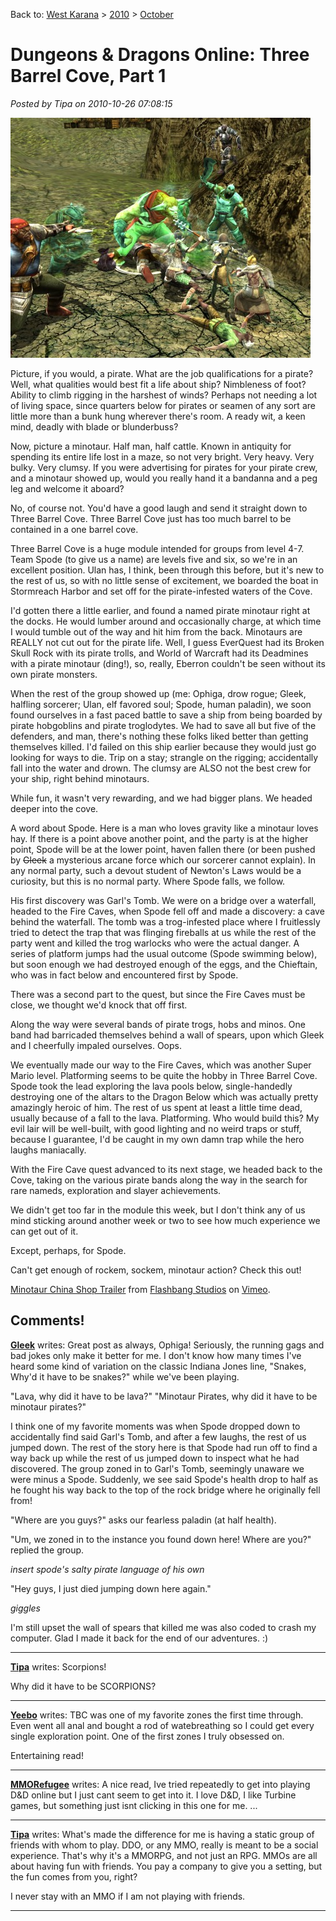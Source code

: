 Back to: [West Karana](/posts/westkarana.md) > [2010](/posts/2010/westkarana.md) > [October](./westkarana.md)
# Dungeons & Dragons Online: Three Barrel Cove, Part 1

*Posted by Tipa on 2010-10-26 07:08:15*

[![](../../../uploads/2010/10/dndclient-2010-10-25-00-39-44-80-480x384.jpg "Pirate Minotaurs?")](../../../uploads/2010/10/dndclient-2010-10-25-00-39-44-80.jpg)

Picture, if you would, a pirate. What are the job qualifications for a pirate? Well, what qualities would best fit a life about ship? Nimbleness of foot? Ability to climb rigging in the harshest of winds? Perhaps not needing a lot of living space, since quarters below for pirates or seamen of any sort are little more than a bunk hung wherever there's room. A ready wit, a keen mind, deadly with blade or blunderbuss?

Now, picture a minotaur. Half man, half cattle. Known in antiquity for spending its entire life lost in a maze, so not very bright. Very heavy. Very bulky. Very clumsy. If you were advertising for pirates for your pirate crew, and a minotaur showed up, would you really hand it a bandanna and a peg leg and welcome it aboard?

No, of course not. You'd have a good laugh and send it straight down to Three Barrel Cove. Three Barrel Cove just has too much barrel to be contained in a one barrel cove.

Three Barrel Cove is a huge module intended for groups from level 4-7. Team Spode (to give us a name) are levels five and six, so we're in an excellent position. Ulan has, I think, been through this before, but it's new to the rest of us, so with no little sense of excitement, we boarded the boat in Stormreach Harbor and set off for the pirate-infested waters of the Cove.

I'd gotten there a little earlier, and found a named pirate minotaur right at the docks. He would lumber around and occasionally charge, at which time I would tumble out of the way and hit him from the back. Minotaurs are REALLY not cut out for the pirate life. Well, I guess EverQuest had its Broken Skull Rock with its pirate trolls, and World of Warcraft had its Deadmines with a pirate minotaur (ding!), so, really, Eberron couldn't be seen without its own pirate monsters.

When the rest of the group showed up (me: Ophiga, drow rogue; Gleek, halfling sorcerer; Ulan, elf favored soul; Spode, human paladin), we soon found ourselves in a fast paced battle to save a ship from being boarded by pirate hobgoblins and pirate troglodytes. We had to save all but five of the defenders, and man, there's nothing these folks liked better than getting themselves killed. I'd failed on this ship earlier because they would just go looking for ways to die. Trip on a stay; strangle on the rigging; accidentally fall into the water and drown. The clumsy are ALSO not the best crew for your ship, right behind minotaurs.

While fun, it wasn't very rewarding, and we had bigger plans. We headed deeper into the cove.

A word about Spode. Here is a man who loves gravity like a minotaur loves hay. If there is a point above another point, and the party is at the higher point, Spode will be at the lower point, haven fallen there (or been pushed by ~~Gleek~~ a mysterious arcane force which our sorcerer cannot explain). In any normal party, such a devout student of Newton's Laws would be a curiosity, but this is no normal party. Where Spode falls, we follow.

His first discovery was Garl's Tomb. We were on a bridge over a waterfall, headed to the Fire Caves, when Spode fell off and made a discovery: a cave behind the waterfall. The tomb was a trog-infested place where I fruitlessly tried to detect the trap that was flinging fireballs at us while the rest of the party went and killed the trog warlocks who were the actual danger. A series of platform jumps had the usual outcome (Spode swimming below), but soon enough we had destroyed enough of the eggs, and the Chieftain, who was in fact below and encountered first by Spode.

There was a second part to the quest, but since the Fire Caves must be close, we thought we'd knock that off first.

Along the way were several bands of pirate trogs, hobs and minos. One band had barricaded themselves behind a wall of spears, upon which Gleek and I cheerfully impaled ourselves. Oops.

We eventually made our way to the Fire Caves, which was another Super Mario level. Platforming seems to be quite the hobby in Three Barrel Cove. Spode took the lead exploring the lava pools below, single-handedly destroying one of the altars to the Dragon Below which was actually pretty amazingly heroic of him. The rest of us spent at least a little time dead, usually because of a fall to the lava. Platforming. Who would build this? My evil lair will be well-built, with good lighting and no weird traps or stuff, because I guarantee, I'd be caught in my own damn trap while the hero laughs maniacally.

With the Fire Cave quest advanced to its next stage, we headed back to the Cove, taking on the various pirate bands along the way in the search for rare nameds, exploration and slayer achievements.

We didn't get too far in the module this week, but I don't think any of us mind sticking around another week or two to see how much experience we can get out of it.

Except, perhaps, for Spode.

Can't get enough of rockem, sockem, minotaur action? Check this out!

[Minotaur China Shop Trailer](http://vimeo.com/2474951) from [Flashbang Studios](http://vimeo.com/blurst) on [Vimeo](http://vimeo.com).



## Comments!

**[Gleek](http://thefriendlynecromancer.blogspot.com)** writes: Great post as always, Ophiga! Seriously, the running gags and bad jokes only make it better for me. I don't know how many times I've heard some kind of variation on the classic Indiana Jones line, "Snakes, Why'd it have to be snakes?" while we've been playing. 

"Lava, why did it have to be lava?"
"Minotaur Pirates, why did it have to be minotaur pirates?"

I think one of my favorite moments was when Spode dropped down to accidentally find said Garl's Tomb, and after a few laughs, the rest of us jumped down. The rest of the story here is that Spode had run off to find a way back up while the rest of us jumped down to inspect what he had discovered. The group zoned in to Garl's Tomb, seemingly unaware we were minus a Spode. Suddenly, we see said Spode's health drop to half as he fought his way back to the top of the rock bridge where he originally fell from!

"Where are you guys?" asks our fearless paladin (at half health).

"Um, we zoned in to the instance you found down here! Where are you?" replied the group. 

*insert spode's salty pirate language of his own* 

"Hey guys, I just died jumping down here again."

*giggles*

I'm still upset the wall of spears that killed me was also coded to crash my computer. Glad I made it back for the end of our adventures. :)

---

**[Tipa](https://chasingdings.com)** writes: Scorpions!

Why did it have to be SCORPIONS?

---

**[Yeebo](http://yfernbottom.blogspot.com/)** writes: TBC was one of my favorite zones the first time through. Even went all anal and bought a rod of watebreathing so I could get every single exploration point. One of the first zones I truly obsessed on.

Entertaining read!

---

**[MMORefugee](http://mmorefugee.blogspot.com/)** writes: A nice read, Ive tried repeatedly to get into playing D&D online but I just cant seem to get into it. I love D&D, I like Turbine games, but something just isnt clicking in this one for me. ...

---

**[Tipa](https://chasingdings.com)** writes: What's made the difference for me is having a static group of friends with whom to play. DDO, or any MMO, really is meant to be a social experience. That's why it's a MMORPG, and not just an RPG. MMOs are all about having fun with friends. You pay a company to give you a setting, but the fun comes from you, right?

I never stay with an MMO if I am not playing with friends.

---

